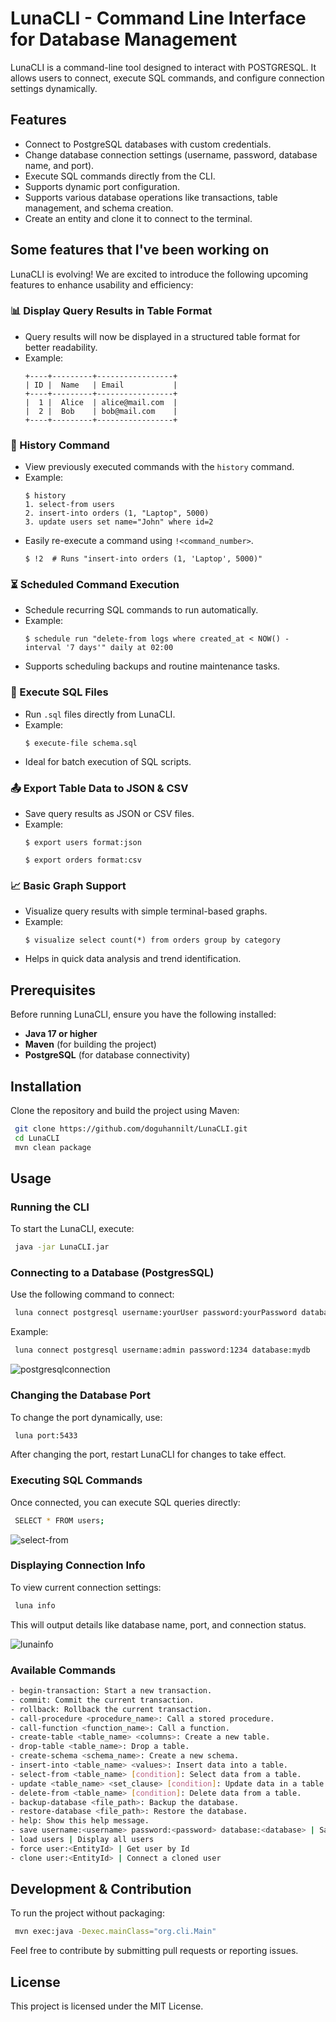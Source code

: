 # LunaCLI - Command Line Interface for Database Management

LunaCLI is a command-line tool designed to interact with POSTGRESQL. It allows users to connect, execute SQL commands, and configure connection settings dynamically.

## Features
- Connect to PostgreSQL databases with custom credentials.
- Change database connection settings (username, password, database name, and port).
- Execute SQL commands directly from the CLI.
- Supports dynamic port configuration.
- Supports various database operations like transactions, table management, and schema creation.
- Create an entity and clone it to connect to the terminal.

## **Some features that I've been working on**  

LunaCLI is evolving! We are excited to introduce the following upcoming features to enhance usability and efficiency:  

### **📊 Display Query Results in Table Format**  
- Query results will now be displayed in a structured table format for better readability.  
- Example:  
  ```
  +----+---------+-----------------+
  | ID |  Name   | Email           |
  +----+---------+-----------------+
  |  1 |  Alice  | alice@mail.com  |
  |  2 |  Bob    | bob@mail.com    |
  +----+---------+-----------------+
  ```  

### **📜 History Command**  
- View previously executed commands with the `history` command.  
- Example:  
  ```
  $ history
  1. select-from users
  2. insert-into orders (1, "Laptop", 5000)
  3. update users set name="John" where id=2
  ```
- Easily re-execute a command using `!<command_number>`.  
  ```
  $ !2  # Runs "insert-into orders (1, 'Laptop', 5000)"
  ```

### **⏳ Scheduled Command Execution**  
- Schedule recurring SQL commands to run automatically.  
- Example:  
  ```
  $ schedule run "delete-from logs where created_at < NOW() - interval '7 days'" daily at 02:00
  ```
- Supports scheduling backups and routine maintenance tasks.  

### **📂 Execute SQL Files**  
- Run `.sql` files directly from LunaCLI.  
- Example:  
  ```
  $ execute-file schema.sql
  ```
- Ideal for batch execution of SQL scripts.  

### **📤 Export Table Data to JSON & CSV**  
- Save query results as JSON or CSV files.  
- Example:  
  ```
  $ export users format:json
  ```
  ```
  $ export orders format:csv
  ```

### **📈 Basic Graph Support**  
- Visualize query results with simple terminal-based graphs.  
- Example:  
  ```
  $ visualize select count(*) from orders group by category
  ```
- Helps in quick data analysis and trend identification.  



## Prerequisites
Before running LunaCLI, ensure you have the following installed:
- **Java 17 or higher**
- **Maven** (for building the project)
- **PostgreSQL** (for database connectivity)

## Installation
Clone the repository and build the project using Maven:
```sh
 git clone https://github.com/doguhannilt/LunaCLI.git
 cd LunaCLI
 mvn clean package
```

## Usage

### Running the CLI
To start the LunaCLI, execute:
```sh
 java -jar LunaCLI.jar
```

### Connecting to a Database (PostgresSQL)
Use the following command to connect:
```sh
 luna connect postgresql username:yourUser password:yourPassword database:yourDatabase
```
Example:
```sh
 luna connect postgresql username:admin password:1234 database:mydb
```
![postgresqlconnection](https://github.com/user-attachments/assets/5a310268-b399-4044-9b3b-fc5cc1dfc089)


### Changing the Database Port
To change the port dynamically, use:
```sh
 luna port:5433
```
After changing the port, restart LunaCLI for changes to take effect.

### Executing SQL Commands
Once connected, you can execute SQL queries directly:
```sh
 SELECT * FROM users;
```
![select-from](https://github.com/user-attachments/assets/a772bf09-4840-4463-b3d6-91ce8e8d1fa7)

### Displaying Connection Info
To view current connection settings:
```sh
 luna info
```
This will output details like database name, port, and connection status.

![lunainfo](https://github.com/user-attachments/assets/420848d6-5ba2-4b61-86f8-faed8d6c0e0f)



### Available Commands
```sh
- begin-transaction: Start a new transaction.
- commit: Commit the current transaction.
- rollback: Rollback the current transaction.
- call-procedure <procedure_name>: Call a stored procedure.
- call-function <function_name>: Call a function.
- create-table <table_name> <columns>: Create a new table.
- drop-table <table_name>: Drop a table.
- create-schema <schema_name>: Create a new schema.
- insert-into <table_name> <values>: Insert data into a table.
- select-from <table_name> [condition]: Select data from a table.
- update <table_name> <set_clause> [condition]: Update data in a table.
- delete-from <table_name> [condition]: Delete data from a table.
- backup-database <file_path>: Backup the database.
- restore-database <file_path>: Restore the database.
- help: Show this help message.
- save username:<username> password:<password> database:<database> | Save User
- load users | Display all users
- force user:<EntityId> | Get user by Id
- clone user:<EntityId> | Connect a cloned user
```

## Development & Contribution
To run the project without packaging:
```sh
 mvn exec:java -Dexec.mainClass="org.cli.Main"
```

Feel free to contribute by submitting pull requests or reporting issues.

## License
This project is licensed under the MIT License.


